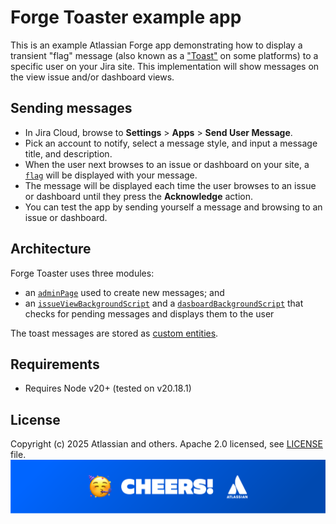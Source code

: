 # Forge Toaster example app

This is an example Atlassian Forge app demonstrating how to display a transient "flag" message (also known as a ["Toast"](https://www.suprsend.com/post/the-ultimate-guide-to-toast-messages) on some platforms) to a specific user on your Jira site. This implementation will show messages on the view issue and/or dashboard views.

## Sending messages

- In Jira Cloud, browse to **Settings** > **Apps** > **Send User Message**.
- Pick an account to notify, select a message style, and input a message title, and description.
- When the user next browses to an issue or dashboard on your site, a [`flag`](https://developer.atlassian.com/platform/forge/custom-ui-bridge/showFlag/#showflag) will be displayed with your message.
- The message will be displayed each time the user browses to an issue or dashboard until they press the **Acknowledge** action.
- You can test the app by sending yourself a message and browsing to an issue or dashboard.

## Architecture

Forge Toaster uses three modules: 

- an [`adminPage`](https://developer.atlassian.com/platform/forge/manifest-reference/modules/jira-admin-page/) used to create new messages; and
- an [`issueViewBackgroundScript`](https://developer.atlassian.com/platform/forge/manifest-reference/modules/jira-issue-view-background-script/) and a [`dasboardBackgroundScript`](https://developer.atlassian.com/platform/forge/manifest-reference/modules/jira-dashboard-background-script/) that checks for pending messages and displays them to the user

The toast messages are stored as [custom entities](https://developer.atlassian.com/platform/forge/storage-reference/storage-api-custom-entities/).

## Requirements

- Requires Node v20+ (tested on v20.18.1)

## License

Copyright (c) 2025 Atlassian and others.
Apache 2.0 licensed, see [LICENSE](LICENSE) file.
[![From Atlassian](https://raw.githubusercontent.com/atlassian-internal/oss-assets/master/banner-cheers.png)](https://www.atlassian.com)
